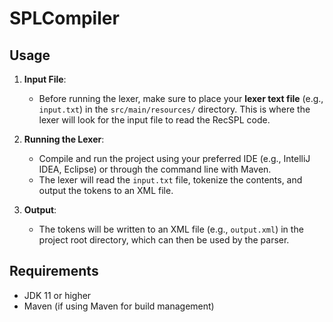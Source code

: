 # SPLCompiler

## Usage

1. **Input File**:
    - Before running the lexer, make sure to place your **lexer text file** (e.g., `input.txt`) in the `src/main/resources/` directory. This is where the lexer will look for the input file to read the RecSPL code.

2. **Running the Lexer**:
    - Compile and run the project using your preferred IDE (e.g., IntelliJ IDEA, Eclipse) or through the command line with Maven.
    - The lexer will read the `input.txt` file, tokenize the contents, and output the tokens to an XML file.

3. **Output**:
    - The tokens will be written to an XML file (e.g., `output.xml`) in the project root directory, which can then be used by the parser.

## Requirements

- JDK 11 or higher
- Maven (if using Maven for build management)
